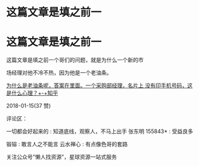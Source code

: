 # 这篇文章是填之前一

# 这篇文章是填之前一

这篇文章是填之前一个哥们的问题，就是为什么一个新的市

场经理对他不冷不热，因为他是一个老油条。

[为什么是老油条呢，答案在里面。](https://www.zhihu.com/question/25960084/answer/32746169?iam=a6dd1a797b672fa7dd5f78809eff7de0)[一个采购部经理，名片上 没有印手机号码，这是什么心理？](https://www.zhihu.com/question/25960084/answer/32746169?iam=a6dd1a797b672fa7dd5f78809eff7de0)[+-+](https://www.zhihu.com/question/25960084/answer/32746169?iam=a6dd1a797b672fa7dd5f78809eff7de0)[知乎](https://www.zhihu.com/question/25960084/answer/32746169?iam=a6dd1a797b672fa7dd5f78809eff7de0)

2018-01-15(37 赞)

评论区：

一切都会好起来的 : 知道底线，观察人，不马上出手 张东明 155843* : 受益良多

锻镕 : 敢言人之不能言 云水禅心 : 有点像色哥的套路

关注公众号"懒人找资源"，星球资源一站式服务